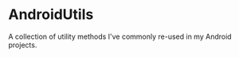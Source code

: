 AndroidUtils
============

A collection of utility methods I've commonly re-used in my Android projects.





